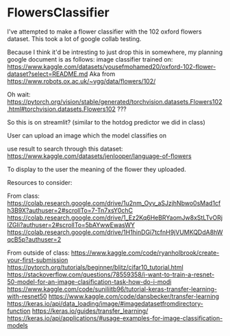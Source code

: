 # FlowersClassifier
I've attempted to make a flower classifier with the 102 oxford flowers dataset. This took a lot of google collab testing.


Because I think it'd be intresting to just drop this in somewhere, my planning google document is as follows:
image classifier trained on: https://www.kaggle.com/datasets/yousefmohamed20/oxford-102-flower-dataset?select=README.md
 Aka from https://www.robots.ox.ac.uk/~vgg/data/flowers/102/

Oh wait: https://pytorch.org/vision/stable/generated/torchvision.datasets.Flowers102.html#torchvision.datasets.Flowers102   ??? 

So this is on streamlit? (similar to the hotdog predictor we did in class)

User can upload an image which the model classifies on

use result to search through this dataset: https://www.kaggle.com/datasets/jenlooper/language-of-flowers

To display to the user the meaning of the flower they uploaded. 


Resources to consider:

From class:
https://colab.research.google.com/drive/1u2nm_Oyv_aSJzjhNbwo0sMad1cfh3B9X?authuser=2#scrollTo=7-Tn7xsY0chC
https://colab.research.google.com/drive/1_Ez2Kq6HeBRYaomJw8xStLTvORjIZGIi?authuser=2#scrollTo=5bAYwwEwasWY
https://colab.research.google.com/drive/1H1hinDGi7tcfnH9jVUMKQDdA8hWqcB5p?authuser=2

From outside of class:
https://www.kaggle.com/code/ryanholbrook/create-your-first-submission
https://pytorch.org/tutorials/beginner/blitz/cifar10_tutorial.html
https://stackoverflow.com/questions/78559358/i-want-to-train-a-resnet-50-model-for-an-image-clasification-task-how-do-i-modi
https://www.kaggle.com/code/suniliitb96/tutorial-keras-transfer-learning-with-resnet50
https://www.kaggle.com/code/dansbecker/transfer-learning
https://keras.io/api/data_loading/image/#imagedatasetfromdirectory-function
https://keras.io/guides/transfer_learning/
https://keras.io/api/applications/#usage-examples-for-image-classification-models

